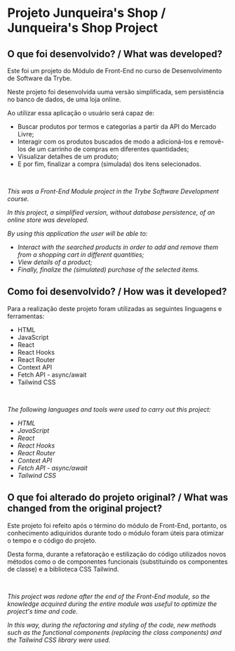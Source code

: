 <h1>Projeto Junqueira's Shop / Junqueira's Shop Project</h1>

<h2>O que foi desenvolvido? / What was developed?</h2>
<p>Este foi um projeto do Módulo de Front-End no curso de Desenvolvimento de Software da Trybe.</p>
<p>Neste projeto foi desenvolvida uuma versão simplificada, sem persistência no banco de dados, de uma loja online.</p>
<p>Ao utilizar essa aplicação o usuário será capaz de:</p>
<ul>
  <li>Buscar produtos por termos e categorias a partir da API do Mercado Livre;</li>
  <li>Interagir com os produtos buscados de modo a adicioná-los e removê-los de um carrinho de compras em diferentes quantidades;</li>
  <li>Visualizar detalhes de um produto;</li>
  <li>E por fim, finalizar a compra (simulada) dos itens selecionados.</li>
</ul>
<br />
<i><p>This was a Front-End Module project in the Trybe Software Development course.</p>
<p>In this project, a simplified version, without database persistence, of an online store was developed.</p>
<p>By using this application the user will be able to:</p>
<ul>
  <li>Interact with the searched products in order to add and remove them from a shopping cart in different quantities;</li>
  <li>View details of a product;</li>
  <li>Finally, finalize the (simulated) purchase of the selected items.</li>
</ul>
</i>

<h2>Como foi desenvolvido? / How was it developed?</h2>
<p>Para a realização deste projeto foram utilizadas as seguintes linguagens e ferramentas:</p>
<ul>
  <li>HTML</li>
  <li>JavaScript</li>
  <li>React</li>
  <li>React Hooks</li>
  <li>React Router</li>
  <li>Context API</li>
  <li>Fetch API - async/await</li>
  <li>Tailwind CSS</li>
</ul>
<br />
<i><p>The following languages and tools were used to carry out this project:</p>
<ul>
  <li>HTML</li>
  <li>JavaScript</li>
  <li>React</li>
  <li>React Hooks</li>
  <li>React Router</li>
  <li>Context API</li>
  <li>Fetch API - async/await</li>
  <li>Tailwind CSS</li>
</ul></i>

<h2>O que foi alterado do projeto original? / What was changed from the original project?</h2>
<p>Este projeto foi refeito após o término do módulo de Front-End, portanto, os conhecimento adiquiridos durante todo o módulo foram úteis para otimizar o tempo e o código do projeto.</p>
<p>Desta forma, durante a refatoração e estilização do código utilizados novos métodos como o de componentes funcionais (substituindo os componentes de classe) e a biblioteca CSS Tailwind.</p> 
<br />
<i><p>This project was redone after the end of the Front-End module, so the knowledge acquired during the entire module was useful to optimize the project's time and code.</p>
<p>In this way, during the refactoring and styling of the code, new methods such as the functional components (replacing the class components) and the Tailwind CSS library were used.</p></i>